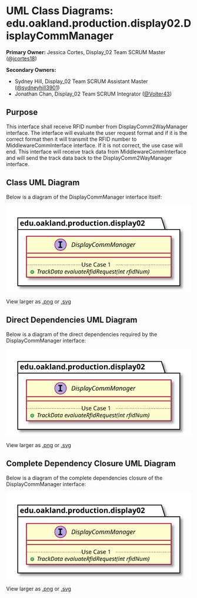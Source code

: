 # UML Class Diagrams: edu.oakland.production.display02.DisplayCommManager

**Primary Owner:** Jessica Cortes, Display_02 Team SCRUM Master ([@jcortes18](https://github.com/jcortes18/))

**Secondary Owners:**

- Sydney Hill, Display_02 Team SCRUM Assistant Master ([@sydneyhill3901](https://github.com/sydneyhill3901/))
- Jonathan Chan, Display_02 Team SCRUM Integrator ([@Volter43](https://github.com/Volter43/))

## Purpose

This interface shall receive RFID number from DisplayComm2WayManager interface. The interface will evaluate the user request format and if it is the correct format then it will transmit the RFID number to MiddlewareCommInterface interface. If it is not correct, the use case will end. This interface will receive track data from MiddlewareCommInterface and will send the track data back to the DisplayComm2WayManager interface.

## Class UML Diagram

Below is a diagram of the DisplayCommManager interface itself:

![DisplayCommManager](./DisplayCommManager.svg)

View larger as [.png](./DisplayCommManager.png) or [.svg](./DisplayCommManager.svg)

## Direct Dependencies UML Diagram

Below is a diagram of the direct dependencies required by the DisplayCommManager interface:

![DisplayCommManager Direct Dependencies](./DisplayCommManager_DirectDependencies.svg)

View larger as [.png](./DisplayCommManager_DirectDependencies.png) or [.svg](./DisplayCommManager_DirectDependencies.svg)

## Complete Dependency Closure UML Diagram

Below is a diagram of the complete dependencies closure of the DisplayCommManager interface:

![DisplayCommManager Dependency Closure](./DisplayCommManager_Closure.svg)

View larger as [.png](./DisplayCommManager_Closure.png) or [.svg](./DisplayCommManager_Closure.svg)
